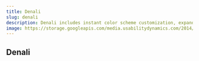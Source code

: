 ```yaml
---
title: Denali
slug: denali
description: Denali includes instant color scheme customization, expandable custom header with property search, integrated social media icons, automated child theme installation, and endless layout options!
image: https://storage.googleapis.com/media.usabilitydynamics.com/2014/10/b47f84d8-wpproperty-theme-denali-icon-300x300.png
---
```


## Denali